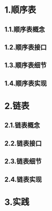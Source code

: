 # 1.顺序表

## 1.1.顺序表概念

## 1.2.顺序表接口

## 1.3.顺序表细节

## 1.4.顺序表实现

# 2.链表

## 2.1.链表概念

## 2.2.链表接口

## 2.3.链表细节

## 2.4.链表实现

# 3.实践


